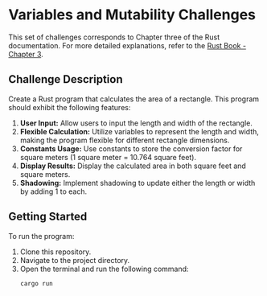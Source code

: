 # Variables and Mutability Challenges

This set of challenges corresponds to Chapter three of the Rust documentation. For more detailed explanations, refer to the [Rust Book - Chapter 3](https://doc.rust-lang.org/book/ch03-01-variables-and-mutability.html).

## Challenge Description

Create a Rust program that calculates the area of a rectangle. This program should exhibit the following features:

1. **User Input:** Allow users to input the length and width of the rectangle.
2. **Flexible Calculation:** Utilize variables to represent the length and width, making the program flexible for different rectangle dimensions.
3. **Constants Usage:** Use constants to store the conversion factor for square meters (1 square meter = 10.764 square feet).
4. **Display Results:** Display the calculated area in both square feet and square meters.
5. **Shadowing:** Implement shadowing to update either the length or width by adding 1 to each.

## Getting Started

To run the program:

1. Clone this repository.
2. Navigate to the project directory.
3. Open the terminal and run the following command:
   ```bash
   cargo run

